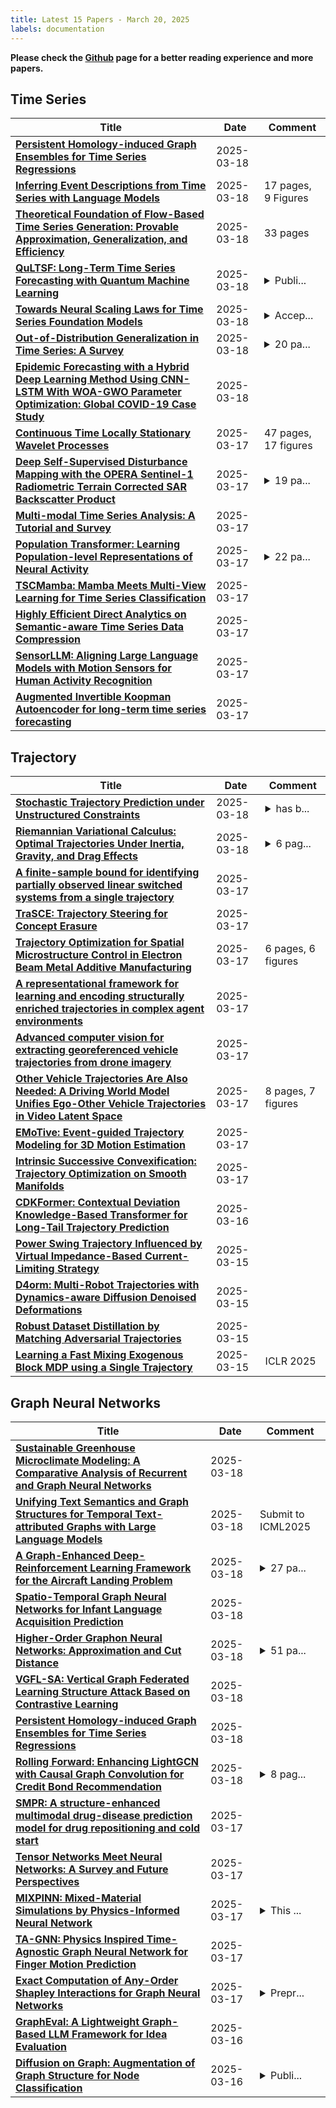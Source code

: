 ```yaml
---
title: Latest 15 Papers - March 20, 2025
labels: documentation
---
```

**Please check the [Github](https://github.com/zezhishao/MTS_Daily_ArXiv) page for a better reading experience and more papers.**

## Time Series
| **Title** | **Date** | **Comment** |
| --- | --- | --- |
| **[Persistent Homology-induced Graph Ensembles for Time Series Regressions](http://arxiv.org/abs/2503.14240v1)** | 2025-03-18 |  |
| **[Inferring Event Descriptions from Time Series with Language Models](http://arxiv.org/abs/2503.14190v1)** | 2025-03-18 | 17 pages, 9 Figures |
| **[Theoretical Foundation of Flow-Based Time Series Generation: Provable Approximation, Generalization, and Efficiency](http://arxiv.org/abs/2503.14076v1)** | 2025-03-18 | 33 pages |
| **[QuLTSF: Long-Term Time Series Forecasting with Quantum Machine Learning](http://arxiv.org/abs/2412.13769v2)** | 2025-03-18 | <details><summary>Publi...</summary><p>Published in ICAART 2025</p></details> |
| **[Towards Neural Scaling Laws for Time Series Foundation Models](http://arxiv.org/abs/2410.12360v3)** | 2025-03-18 | <details><summary>Accep...</summary><p>Accepted by the 13th International Conference on Learning Representations (ICLR 2025)</p></details> |
| **[Out-of-Distribution Generalization in Time Series: A Survey](http://arxiv.org/abs/2503.13868v1)** | 2025-03-18 | <details><summary>20 pa...</summary><p>20 pages, 8 figures, 5 tables. Work in Progress</p></details> |
| **[Epidemic Forecasting with a Hybrid Deep Learning Method Using CNN-LSTM With WOA-GWO Parameter Optimization: Global COVID-19 Case Study](http://arxiv.org/abs/2503.12813v2)** | 2025-03-18 |  |
| **[Continuous Time Locally Stationary Wavelet Processes](http://arxiv.org/abs/2310.12788v6)** | 2025-03-17 | 47 pages, 17 figures |
| **[Deep Self-Supervised Disturbance Mapping with the OPERA Sentinel-1 Radiometric Terrain Corrected SAR Backscatter Product](http://arxiv.org/abs/2501.09129v2)** | 2025-03-17 | <details><summary>19 pa...</summary><p>19 pages, 18 figures, 5 tables. Preprint. Submitted to JSTARS. Revised figures, clarifications, added references</p></details> |
| **[Multi-modal Time Series Analysis: A Tutorial and Survey](http://arxiv.org/abs/2503.13709v1)** | 2025-03-17 |  |
| **[Population Transformer: Learning Population-level Representations of Neural Activity](http://arxiv.org/abs/2406.03044v3)** | 2025-03-17 | <details><summary>22 pa...</summary><p>22 pages, 17 figures, ICLR 2025</p></details> |
| **[TSCMamba: Mamba Meets Multi-View Learning for Time Series Classification](http://arxiv.org/abs/2406.04419v2)** | 2025-03-17 |  |
| **[Highly Efficient Direct Analytics on Semantic-aware Time Series Data Compression](http://arxiv.org/abs/2503.13246v1)** | 2025-03-17 |  |
| **[SensorLLM: Aligning Large Language Models with Motion Sensors for Human Activity Recognition](http://arxiv.org/abs/2410.10624v2)** | 2025-03-17 |  |
| **[Augmented Invertible Koopman Autoencoder for long-term time series forecasting](http://arxiv.org/abs/2503.12930v1)** | 2025-03-17 |  |

## Trajectory
| **Title** | **Date** | **Comment** |
| --- | --- | --- |
| **[Stochastic Trajectory Prediction under Unstructured Constraints](http://arxiv.org/abs/2503.14203v1)** | 2025-03-18 | <details><summary>has b...</summary><p>has been accepted by ICRA 2025</p></details> |
| **[Riemannian Variational Calculus: Optimal Trajectories Under Inertia, Gravity, and Drag Effects](http://arxiv.org/abs/2410.09657v2)** | 2025-03-18 | <details><summary>6 pag...</summary><p>6 pages, submitted to IEEE Control Systems Letters (L-CSS)</p></details> |
| **[A finite-sample bound for identifying partially observed linear switched systems from a single trajectory](http://arxiv.org/abs/2503.13766v1)** | 2025-03-17 |  |
| **[TraSCE: Trajectory Steering for Concept Erasure](http://arxiv.org/abs/2412.07658v2)** | 2025-03-17 |  |
| **[Trajectory Optimization for Spatial Microstructure Control in Electron Beam Metal Additive Manufacturing](http://arxiv.org/abs/2410.18207v2)** | 2025-03-17 | 6 pages, 6 figures |
| **[A representational framework for learning and encoding structurally enriched trajectories in complex agent environments](http://arxiv.org/abs/2503.13194v1)** | 2025-03-17 |  |
| **[Advanced computer vision for extracting georeferenced vehicle trajectories from drone imagery](http://arxiv.org/abs/2411.02136v2)** | 2025-03-17 |  |
| **[Other Vehicle Trajectories Are Also Needed: A Driving World Model Unifies Ego-Other Vehicle Trajectories in Video Latent Space](http://arxiv.org/abs/2503.09215v2)** | 2025-03-17 | 8 pages, 7 figures |
| **[EMoTive: Event-guided Trajectory Modeling for 3D Motion Estimation](http://arxiv.org/abs/2503.11371v2)** | 2025-03-17 |  |
| **[Intrinsic Successive Convexification: Trajectory Optimization on Smooth Manifolds](http://arxiv.org/abs/2503.12711v1)** | 2025-03-17 |  |
| **[CDKFormer: Contextual Deviation Knowledge-Based Transformer for Long-Tail Trajectory Prediction](http://arxiv.org/abs/2503.12695v1)** | 2025-03-16 |  |
| **[Power Swing Trajectory Influenced by Virtual Impedance-Based Current-Limiting Strategy](http://arxiv.org/abs/2503.12278v1)** | 2025-03-15 |  |
| **[D4orm: Multi-Robot Trajectories with Dynamics-aware Diffusion Denoised Deformations](http://arxiv.org/abs/2503.12204v1)** | 2025-03-15 |  |
| **[Robust Dataset Distillation by Matching Adversarial Trajectories](http://arxiv.org/abs/2503.12069v1)** | 2025-03-15 |  |
| **[Learning a Fast Mixing Exogenous Block MDP using a Single Trajectory](http://arxiv.org/abs/2410.03016v2)** | 2025-03-15 | ICLR 2025 |

## Graph Neural Networks
| **Title** | **Date** | **Comment** |
| --- | --- | --- |
| **[Sustainable Greenhouse Microclimate Modeling: A Comparative Analysis of Recurrent and Graph Neural Networks](http://arxiv.org/abs/2502.17371v3)** | 2025-03-18 |  |
| **[Unifying Text Semantics and Graph Structures for Temporal Text-attributed Graphs with Large Language Models](http://arxiv.org/abs/2503.14411v1)** | 2025-03-18 | Submit to ICML2025 |
| **[A Graph-Enhanced Deep-Reinforcement Learning Framework for the Aircraft Landing Problem](http://arxiv.org/abs/2502.12617v2)** | 2025-03-18 | <details><summary>27 pa...</summary><p>27 pages, submitted to ESWA, comments are welcome</p></details> |
| **[Spatio-Temporal Graph Neural Networks for Infant Language Acquisition Prediction](http://arxiv.org/abs/2503.14341v1)** | 2025-03-18 |  |
| **[Higher-Order Graphon Neural Networks: Approximation and Cut Distance](http://arxiv.org/abs/2503.14338v1)** | 2025-03-18 | <details><summary>51 pa...</summary><p>51 pages, 6 figures, ICLR 2025</p></details> |
| **[VGFL-SA: Vertical Graph Federated Learning Structure Attack Based on Contrastive Learning](http://arxiv.org/abs/2502.16793v2)** | 2025-03-18 |  |
| **[Persistent Homology-induced Graph Ensembles for Time Series Regressions](http://arxiv.org/abs/2503.14240v1)** | 2025-03-18 |  |
| **[Rolling Forward: Enhancing LightGCN with Causal Graph Convolution for Credit Bond Recommendation](http://arxiv.org/abs/2503.14213v1)** | 2025-03-18 | <details><summary>8 pag...</summary><p>8 pages, published in the international conference for AI in Finance (ACM ICAIF'24)</p></details> |
| **[SMPR: A structure-enhanced multimodal drug-disease prediction model for drug repositioning and cold start](http://arxiv.org/abs/2503.13322v1)** | 2025-03-17 |  |
| **[Tensor Networks Meet Neural Networks: A Survey and Future Perspectives](http://arxiv.org/abs/2302.09019v3)** | 2025-03-17 |  |
| **[MIXPINN: Mixed-Material Simulations by Physics-Informed Neural Network](http://arxiv.org/abs/2503.13123v1)** | 2025-03-17 | <details><summary>This ...</summary><p>This work has been submitted to the lEEE IROS 2025 for possible publication</p></details> |
| **[TA-GNN: Physics Inspired Time-Agnostic Graph Neural Network for Finger Motion Prediction](http://arxiv.org/abs/2503.13034v1)** | 2025-03-17 |  |
| **[Exact Computation of Any-Order Shapley Interactions for Graph Neural Networks](http://arxiv.org/abs/2501.16944v2)** | 2025-03-17 | <details><summary>Prepr...</summary><p>Preprint Version. Accepted at ICLR 2025</p></details> |
| **[GraphEval: A Lightweight Graph-Based LLM Framework for Idea Evaluation](http://arxiv.org/abs/2503.12600v1)** | 2025-03-16 |  |
| **[Diffusion on Graph: Augmentation of Graph Structure for Node Classification](http://arxiv.org/abs/2503.12563v1)** | 2025-03-16 | <details><summary>Publi...</summary><p>Published in Transactions on Machine Learning Research (TMLR) 2025</p></details> |

